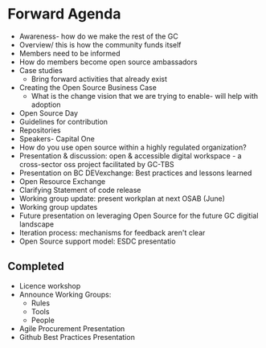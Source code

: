# Forward Agenda

* Awareness- how do we make the rest of the GC
* Overview/ this is how the community funds itself
* Members need to be informed
* How do members become open source ambassadors
* Case studies
  * Bring forward activities that already exist
* Creating the Open Source Business Case
  * What is the change vision that we are trying to enable- will help with adoption
* Open Source Day
* Guidelines for contribution
* Repositories
* Speakers- Capital One
* How do you use open source within a highly regulated organization?
* Presentation & discussion: open & accessible digital workspace - a cross-sector oss project facilitated by GC-TBS
* Presentation on BC DEVexchange: Best practices and lessons learned             
* Open Resource Exchange 
* Clarifying Statement of code release
* Working group update: present workplan at next OSAB (June)
* Working group updates
* Future presentation on leveraging Open Source for the future GC digitial landscape 
* Iteration process: mechanisms for feedback aren't clear 
* Open Source support model: ESDC presentatio 

## Completed

* Licence workshop
* Announce Working Groups:
  * Rules
  * Tools
  * People
* Agile Procurement Presentation
* Github Best Practices Presentation
